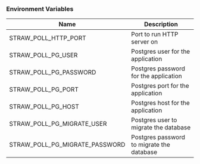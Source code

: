 ### Environment Variables
Name                           | Description                               
-------------------------------|------------------------------------------
STRAW_POLL_HTTP_PORT           | Port to run HTTP server on               
STRAW_POLL_PG_USER             | Postgres user for the application       
STRAW_POLL_PG_PASSWORD         | Postgres password for the application  
STRAW_POLL_PG_PORT             | Postgres port for the application     
STRAW_POLL_PG_HOST             | Postgres host for the application    
STRAW_POLL_PG_MIGRATE_USER     | Postgres user to migrate the database
STRAW_POLL_PG_MIGRATE_PASSWORD | Postgres password to migrate the database 
